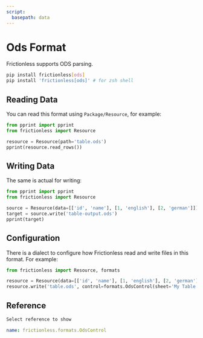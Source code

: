 ```yaml
---
script:
  basepath: data
---
```


# Ods Format

Frictionless supports ODS parsing.

```bash tabs=CLI
pip install frictionless[ods]
pip install 'frictionless[ods]' # for zsh shell
```

## Reading Data

You can read this format using `Package/Resource`, for example:

```python script tabs=Python
from pprint import pprint
from frictionless import Resource

resource = Resource(path='table.ods')
pprint(resource.read_rows())
```

## Writing Data

The same is actual for writing:

```python script tabs=Python
from pprint import pprint
from frictionless import Resource

source = Resource(data=[['id', 'name'], [1, 'english'], [2, 'german']])
target = source.write('table-output.ods')
pprint(target)
```

## Configuration

There is a dialect to configure how Frictionless read and write files in this format. For example:

```python tabs=Python
from frictionless import Resource, formats

resource = Resource(data=[['id', 'name'], [1, 'english'], [2, 'german']])
resource.write('table.ods', control=formats.OdsControl(sheet='My Table'))
```

## Reference

```markdown tabs=Select
Select reference to show
```

```yaml reference tabs=OdsControl
name: frictionless.formats.OdsControl
```
